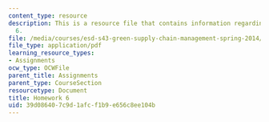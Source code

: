 ```yaml
---
content_type: resource
description: This is a resource file that contains information regarding homework
  6.
file: /media/courses/esd-s43-green-supply-chain-management-spring-2014/39d086407c9d1afcf1b9e656c8ee104b_MITESD_S43S14_6_HW.pdf
file_type: application/pdf
learning_resource_types:
- Assignments
ocw_type: OCWFile
parent_title: Assignments
parent_type: CourseSection
resourcetype: Document
title: Homework 6
uid: 39d08640-7c9d-1afc-f1b9-e656c8ee104b
---
```

